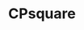 ---
layout: leaf-node
title: "CPsquare"
title-url: "https://cpsquare.org/"
author: [ "" ]
groups: [ "pedagogical-styles" ]
categories: [ "communities-of-practice" ]
topics: [ "ongoing-projects" ]
summary: >
  The idea of CPsquare is mutual motivating to learning new things, achieving determined goals in specific time frame and developing skills in certain areas. The idea came into being in the USA and is somewhat similar to discussion brainstorming, which aims at getting to know the opinions of the community members and drawing important conclusions for the future joint study. Each member shares his or her goals that they want to achieve in the nearest future as well as limitations and others control their progress and try to help by motivating and indicating appropriate ways. Moreover, the members of the community allow to divide tasks from the most important to the ones that can be quit. They help to notice, which activities do not bring the expected results and convince not to lose energy for them.
cite: >
  
pub-date: 2017-01-01
added_date: 2017-04-29
resource-type: external-page
---